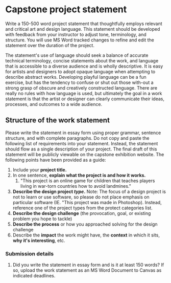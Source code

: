 # Capstone project statement

Write a 150-500 word project statement that thoughtfully employs relevant and critical art and design language. This statement should be developed with feedback from your instructor to adjust tone, terminology, and structure. You will use MS Word tracked changes to refine and edit the statement over the duration of the project.

The statement's use of language should seek a balance of accurate technical terminology, concise statements about the work, and language that is accessible to a diverse audience and is wholly descriptive. It is easy for artists and designers to adopt opaque language when attempting to describe abstract works. Developing playful language can be a fun exercise, but has the tendency to confuse or shut out those with-out a strong grasp of obscure and creatively constructed language. There are really no rules with how language is used, but ultimately the goal in a work statement is that the artist or designer can clearly communicate their ideas, processes, and outcomes to a wide audience.

## Structure of the work statement

Please write the statement in essay form using proper grammar, sentence structure, and with complete paragraphs. Do not copy and paste the following list of requirements into your statement. Instead, the statement should flow as a single description of your project. The final draft of this statement will be publicly viewable on the capstone exhibition website. The following points have been provided as a guide:

1. Include your **project title.**
2. In one sentence, **explain what the project is and how it works.**
   1. "This project is an online game for children that teaches players living in war-torn countries how to avoid landmines." 
3. **Describe the design project _type_.** Note: The focus of a design project is not to learn or use software, so please do not place emphasis on particular software (IE. "This project was made in Photoshop). Instead, reference one of the project types from the protect categories list.
4. **Describe the design challenge** \(the provocation, goal, or existing problem you hope to tackle\)
5. **Describe the process** or how you approached solving for the design challenge
6. Describe the **impact** the work might have, the **context** in which it sits, **why it's interesting**, etc.

### Submission details

1. Did you write the statement in essay form and is it at least 150 words? If so, upload the work statement as an MS Word Document to Canvas as indicated deadlines.



